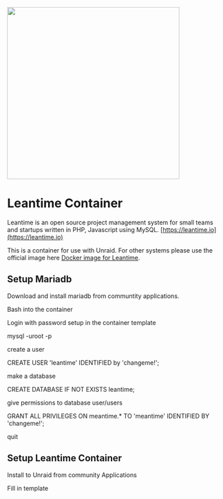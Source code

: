 
<img src="https://leantime.io/logos/leantime-logo-transparentBg-landscape-1500.png" width="400"/>

# Leantime Container #

Leantime is an open source project management system for small teams and startups written in PHP, Javascript using MySQL. [https://leantime.io](https://leantime.io)

This is a container for use with Unraid. For other systems please use the official image here <a href="https://hub.docker.com/r/leantime/leantime">Docker image for Leantime</a>. 


## Setup Mariadb

Download and install mariadb from communtity applications.

Bash into the container

Login with password setup in the container template

mysql -uroot -p

create a user

CREATE USER 'leantime' IDENTIFIED by 'changeme!';

make a database

CREATE DATABASE IF NOT EXISTS leantime;

give permissions to database user/users

GRANT ALL PRIVILEGES ON meantime.* TO 'meantime' IDENTIFIED BY 'changeme!';

quit

## Setup Leantime Container

Install to Unraid from community Applications 

Fill in template 
